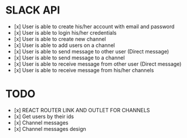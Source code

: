 # SLACK API

-    [x] User is able to create his/her account with email and password
-    [x] User is able to login his/her credentials
-    [x] User is able to create new channel
-    [x] User is able to add users on a channel
-    [x] User is able to send message to other user (Direct message)
-    [x] User is able to send message to a channel
-    [x] User is able to receive message from other user (Direct message)
-    [x] User is able to receive message from his/her channels

# TODO

-    [x] REACT ROUTER LINK AND OUTLET FOR CHANNELS
-    [x] Get users by their ids
-    [x] Channel messages
-    [x] Channel messages design
